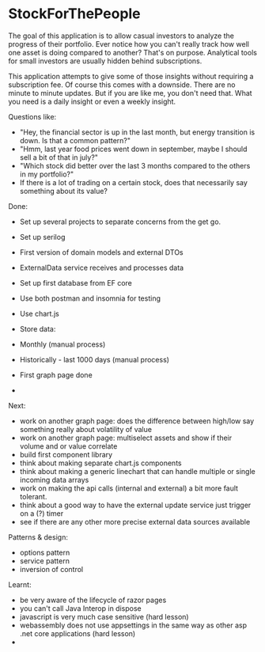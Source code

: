 # StockForThePeople

The goal of this application is to allow casual investors to analyze the progress of their portfolio.
Ever notice how you can't really track how well one asset is doing compared to another? That's on purpose.
Analytical tools for small investors are usually hidden behind subscriptions.

This application attempts to give some of those insights without requiring a subscription fee.
Of course this comes with a downside. There are no minute to minute updates.
But if you are like me, you don't need that. What you need is a daily insight or even a weekly insight.

Questions like: 
- "Hey, the financial sector is up in the last month, but energy transition is down. Is that a common pattern?"
- "Hmm, last year food prices went down in september, maybe I should sell a bit of that in july?"
- "Which stock did better over the last 3 months compared to the others in my portfolio?"
- If there is a lot of trading on a certain stock, does that necessarily say something about its value?


Done:
- Set up several projects to separate concerns from the get go.
- Set up serilog
- First version of domain models and external DTOs
- ExternalData service receives and processes data
- Set up first database from EF core
- Use both postman and insomnia for testing
- Use chart.js

- Store data:
- Monthly (manual process)
- Historically - last 1000 days (manual process)

- First graph page done
- 
Next:
- work on another graph page: does the difference between high/low say something really about volatility of value
- work on another graph page: multiselect assets and show if their volume and or value correlate
- build first component library
- think about making separate chart.js components
- think about making a generic linechart that can handle multiple or single incoming data arrays
- work on making the api calls (internal and external) a bit more fault tolerant.
- think about a good way to have the external update service just trigger on a (?) timer
- see if there are any other more precise external data sources available

Patterns & design:
- options pattern
- service pattern
- inversion of control

Learnt:
- be very aware of the lifecycle of razor pages
- you can't call Java Interop in dispose
- javascript is very much case sensitive (hard lesson)
- webassembly does not use appsettings in the same way as other asp .net core applications (hard lesson)
- 